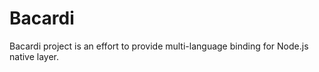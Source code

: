 Bacardi
=======

Bacardi project is an effort to provide multi-language binding for Node.js
native layer.
